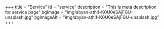 +++
title = "Service"
id = "service"
description = "This is meta description for service page"
bgImage = "img/abyan-athif-K0U0eSAjFGU-unsplash.jpg"
bgImageAlt = "img/abyan-athif-K0U0eSAjFGU-unsplash.jpg"
+++